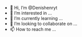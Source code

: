 - 👋 Hi, I’m @Denishenryt
- 👀 I’m interested in ...
- 🌱 I’m currently learning ...
- 💞️ I’m looking to collaborate on ...
- 📫 How to reach me ...

<!---
Denishenryt/Denishenryt is a ✨ special ✨ repository because its `README.md` (this file) appears on your GitHub profile.
You can click the Preview link to take a look at your changes.
--->
